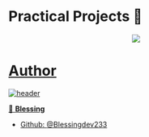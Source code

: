 # Practical Projects :ledger:


<p align="center">
  <a href="https://github.com/DenverCoder1/readme-typing-svg"><img src="https://readme-typing-svg.herokuapp.com/?lines=%20Welcome%20to%20AltS%20Repository;More%20projects%20for%20here!!!!!;you%20don't%20know&font=Fira%20Code&center=true&width=440&height=45&color=f75c7e&vCenter=true&size=22">
</p>


# Author
![header](https://capsule-render.vercel.app/api?type=rect&color=gradient&height=1)

 👤 **Blessing**
- Github: [@Blessingdev233](https://github.com/Blessingdev233)
